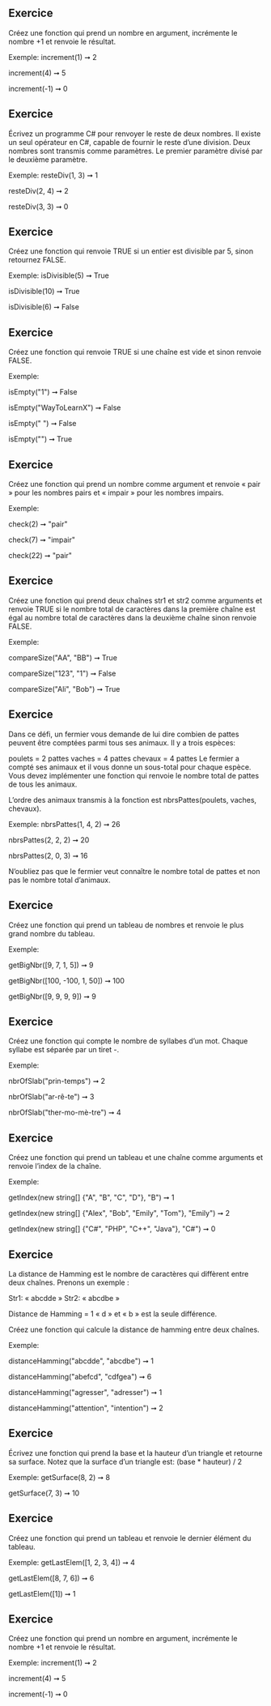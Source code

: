 
## Exercice

Créez une fonction qui prend un nombre en argument, incrémente le nombre +1 et renvoie le résultat.

Exemple:
increment(1) ➞ 2

increment(4) ➞ 5

increment(-1) ➞ 0

## Exercice

Écrivez un programme C# pour renvoyer le reste de deux nombres. Il existe un seul opérateur en C#, capable de fournir le reste d’une division. Deux nombres sont transmis comme paramètres. Le premier paramètre divisé par le deuxième paramètre.

Exemple:
resteDiv(1, 3) ➞ 1

resteDiv(2, 4) ➞ 2

resteDiv(3, 3) ➞ 0
## Exercice

Créez une fonction qui renvoie TRUE si un entier est divisible par 5, sinon retournez FALSE.

Exemple:
isDivisible(5) ➞ True

isDivisible(10) ➞ True

isDivisible(6) ➞ False

## Exercice

Créez une fonction qui renvoie TRUE si une chaîne est vide et sinon renvoie FALSE.

Exemple:

isEmpty("1") ➞ False

isEmpty("WayToLearnX") ➞ False

isEmpty("  ") ➞ False

isEmpty("") ➞ True

## Exercice

Créez une fonction qui prend un nombre comme argument et renvoie « pair » pour les nombres pairs et « impair » pour les nombres impairs.

Exemple:

check(2) ➞ "pair"

check(7) ➞ "impair"

check(22) ➞ "pair"

## Exercice

Créez une fonction qui prend deux chaînes str1 et str2 comme arguments et renvoie TRUE si le nombre total de caractères dans la première chaîne est égal au nombre total de caractères dans la deuxième chaîne sinon renvoie FALSE.

Exemple:

compareSize("AA", "BB") ➞ True

compareSize("123", "1") ➞ False

compareSize("Ali", "Bob") ➞ True

## Exercice

Dans ce défi, un fermier vous demande de lui dire combien de pattes peuvent être comptées parmi tous ses animaux. Il y a trois espèces:

poulets = 2 pattes
vaches = 4 pattes
chevaux = 4 pattes
Le fermier a compté ses animaux et il vous donne un sous-total pour chaque espèce. Vous devez implémenter une fonction qui renvoie le nombre total de pattes de tous les animaux.

L’ordre des animaux transmis à la fonction est nbrsPattes(poulets, vaches, chevaux).

Exemple:
nbrsPattes(1, 4, 2) ➞ 26

nbrsPattes(2, 2, 2) ➞ 20

nbrsPattes(2, 0, 3) ➞ 16

N’oubliez pas que le fermier veut connaître le nombre total de pattes et non pas le nombre total d’animaux.

## Exercice

Créez une fonction qui prend un tableau de nombres et renvoie le plus grand nombre du tableau.

Exemple:

getBigNbr([9, 7, 1, 5]) ➞ 9

getBigNbr([100, -100, 1, 50]) ➞ 100

getBigNbr([9, 9, 9, 9]) ➞ 9


## Exercice

Créez une fonction qui compte le nombre de syllabes d’un mot. Chaque syllabe est séparée par un tiret -.

Exemple:

nbrOfSlab("prin-temps") ➞ 2

nbrOfSlab("ar-rê-te") ➞ 3

nbrOfSlab("ther-mo-mè-tre") ➞ 4

## Exercice

Créez une fonction qui prend un tableau et une chaîne comme arguments et renvoie l’index de la chaîne.

Exemple:

getIndex(new string[] {"A", "B", "C", "D"}, "B") ➞ 1

getIndex(new string[] {"Alex", "Bob", "Emily", "Tom"}, "Emily") ➞ 2

getIndex(new string[] {"C#", "PHP", "C++", "Java"}, "C#") ➞ 0

## Exercice

La distance de Hamming est le nombre de caractères qui diffèrent entre deux chaînes. Prenons un exemple :

Str1: « abcdde »
Str2: « abcdbe »

Distance de Hamming = 1 « d » et « b » est la seule différence.

Créez une fonction qui calcule la distance de hamming entre deux chaînes.

Exemple:

distanceHamming("abcdde", "abcdbe") ➞ 1

distanceHamming("abefcd", "cdfgea") ➞ 6

distanceHamming("agresser", "adresser") ➞ 1

distanceHamming("attention", "intention") ➞ 2

## Exercice

Écrivez une fonction qui prend la base et la hauteur d’un triangle et retourne sa surface. Notez que la surface d’un triangle est: (base * hauteur) / 2

Exemple:
getSurface(8, 2) ➞ 8

getSurface(7, 3) ➞ 10

## Exercice

Créez une fonction qui prend un tableau et renvoie le dernier élément du tableau.

Exemple:
getLastElem([1, 2, 3, 4]) ➞ 4

getLastElem([8, 7, 6]) ➞ 6

getLastElem([1]) ➞ 1

## Exercice

Créez une fonction qui prend un nombre en argument, incrémente le nombre +1 et renvoie le résultat.

Exemple:
increment(1) ➞ 2

increment(4) ➞ 5

increment(-1) ➞ 0


